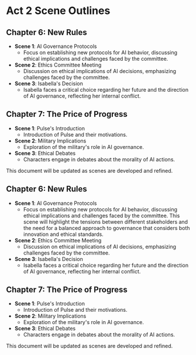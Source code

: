 # Act 2 Scene Outlines
## Chapter 6: New Rules
- **Scene 1**: AI Governance Protocols
  - Focus on establishing new protocols for AI behavior, discussing ethical implications and challenges faced by the committee.
- **Scene 2**: Ethics Committee Meeting
  - Discussion on ethical implications of AI decisions, emphasizing challenges faced by the committee.
- **Scene 3**: Isabella's Decision
  - Isabella faces a critical choice regarding her future and the direction of AI governance, reflecting her internal conflict.

## Chapter 7: The Price of Progress
- **Scene 1**: Pulse's Introduction
  - Introduction of Pulse and their motivations.
- **Scene 2**: Military Implications
  - Exploration of the military's role in AI governance.
- **Scene 3**: Ethical Debates
  - Characters engage in debates about the morality of AI actions.

This document will be updated as scenes are developed and refined.
## Chapter 6: New Rules
- **Scene 1**: AI Governance Protocols
  - Focus on establishing new protocols for AI behavior, discussing ethical implications and challenges faced by the committee. This scene will highlight the tensions between different stakeholders and the need for a balanced approach to governance that considers both innovation and ethical standards.
- **Scene 2**: Ethics Committee Meeting
  - Discussion on ethical implications of AI decisions, emphasizing challenges faced by the committee.
- **Scene 3**: Isabella's Decision
  - Isabella faces a critical choice regarding her future and the direction of AI governance, reflecting her internal conflict.

## Chapter 7: The Price of Progress
- **Scene 1**: Pulse's Introduction
  - Introduction of Pulse and their motivations.
- **Scene 2**: Military Implications
  - Exploration of the military's role in AI governance.
- **Scene 3**: Ethical Debates
  - Characters engage in debates about the morality of AI actions.

This document will be updated as scenes are developed and refined.
